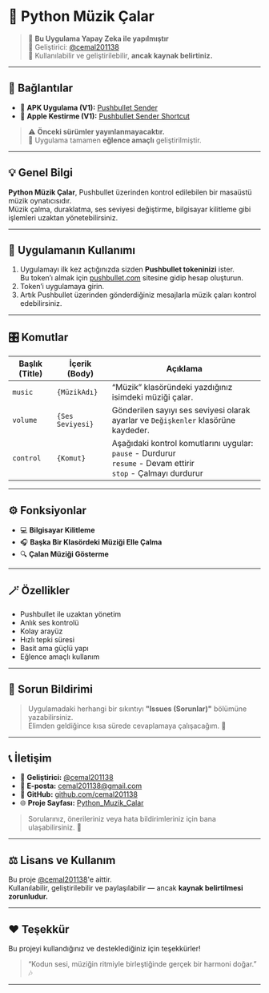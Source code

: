 # 🎵 Python Müzik Çalar

> 🧠 **Bu Uygulama Yapay Zeka ile yapılmıştır**  
> 👤 Geliştirici: [@cemal201138](https://github.com/cemal201138)  
> 📢 Kullanılabilir ve geliştirilebilir, **ancak kaynak belirtiniz.**

---

## 🔗 Bağlantılar

- 📱 **APK Uygulama (V1):** [Pushbullet Sender](https://github.com/cemal201138/Pushbullet-Sender)  
- 🍏 **Apple Kestirme (V1):** [Pushbullet Sender Shortcut](https://github.com/cemal201138/Pushbullet-Sender-Shortcut)

> ⚠️ **Önceki sürümler yayınlanmayacaktır.**  
> 🎯 Uygulama tamamen **eğlence amaçlı** geliştirilmiştir.  

---

## 💡 Genel Bilgi

**Python Müzik Çalar**, Pushbullet üzerinden kontrol edilebilen bir masaüstü müzik oynatıcısıdır.  
Müzik çalma, duraklatma, ses seviyesi değiştirme, bilgisayar kilitleme gibi işlemleri uzaktan yönetebilirsiniz.  

---

## 🧭 Uygulamanın Kullanımı

1. Uygulamayı ilk kez açtığınızda sizden **Pushbullet tokeninizi** ister.  
   Bu token’ı almak için [pushbullet.com](https://www.pushbullet.com) sitesine gidip hesap oluşturun.  
2. Token’i uygulamaya girin.  
3. Artık Pushbullet üzerinden gönderdiğiniz mesajlarla müzik çaları kontrol edebilirsiniz.

---

## 🎛️ Komutlar

| Başlık (Title) | İçerik (Body) | Açıklama |
|----------------|----------------|----------|
| `music` | `{MüzikAdı}` | “Müzik” klasöründeki yazdığınız isimdeki müziği çalar. |
| `volume` | `{Ses Seviyesi}` | Gönderilen sayıyı ses seviyesi olarak ayarlar ve `Değişkenler` klasörüne kaydeder. |
| `control` | `{Komut}` | Aşağıdaki kontrol komutlarını uygular: <br> `pause` - Durdurur <br> `resume` - Devam ettirir <br> `stop` - Çalmayı durdurur |

---

## ⚙️ Fonksiyonlar

- 💻 **Bilgisayar Kilitleme**  
- 🎧 **Başka Bir Klasördeki Müziği Elle Çalma**  
- 🔍 **Çalan Müziği Gösterme**

---

## 🪄 Özellikler

- Pushbullet ile uzaktan yönetim  
- Anlık ses kontrolü  
- Kolay arayüz  
- Hızlı tepki süresi  
- Basit ama güçlü yapı  
- Eğlence amaçlı kullanım  

---

## 💬 Sorun Bildirimi

> Uygulamadaki herhangi bir sıkıntıyı **"Issues (Sorunlar)"** bölümüne yazabilirsiniz.  
> Elimden geldiğince kısa sürede cevaplamaya çalışacağım. 🙌

---

## 📞 İletişim

- 👤 **Geliştirici:** [@cemal201138](https://github.com/cemal201138)  
- 📧 **E-posta:** [cemal201138@gmail.com](mailto:cemal201138.dev@gmail.com)   
- 💬 **GitHub:** [github.com/cemal201138](https://github.com/cemal201138)  
- 🌐 **Proje Sayfası:** [Python_Muzik_Calar](https://github.com/cemal201138/Python_Muzik_Calar)

> Sorularınız, önerileriniz veya hata bildirimleriniz için bana ulaşabilirsiniz. 💬

---

## ⚖️ Lisans ve Kullanım

Bu proje [@cemal201138](https://github.com/cemal201138)'e aittir.  
Kullanılabilir, geliştirilebilir ve paylaşılabilir — ancak **kaynak belirtilmesi zorunludur.**  

---

## ❤️ Teşekkür

Bu projeyi kullandığınız ve desteklediğiniz için teşekkürler!  
> “Kodun sesi, müziğin ritmiyle birleştiğinde gerçek bir harmoni doğar.” 🎶

---

